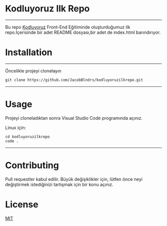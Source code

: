 # Kodluyoruz Ilk Repo #
---------------------------
Bu repo [Kodluyoruz](http://kodluyoruz.org) Front-End Eğitiminde oluşturduğumuz ilk repo.İçerisinde bir adet README dosyası,bir adet de index.html barındırıyor.


# Installation
------------------------- 
Öncelikle projeyi clonelayın
```
git clone https://github.com/JacobBlndrs/kodluyoruzilkrepo.git
```
--------------------------
# Usage
Projeyi cloneladıktan sonra Visual Studio Code programında açınız.

Linux için:
```
cd kodluyoruzilkrepo
code . 
```
----------------------
# Contributing
Pull requestler kabul edilir. Büyük değişiklikler için, lütfen önce neyi değiştirmek istediğinizi tartışmak için bir konu açınız.

# License

[MIT](https://choosealicense.com/licenses/mit/)
